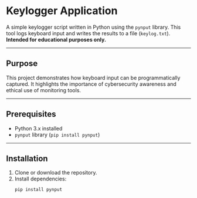 # Keylogger Application

A simple keylogger script written in Python using the `pynput` library. This tool logs keyboard input and writes the results to a file (`keylog.txt`). **Intended for educational purposes only.**

---

## Purpose
This project demonstrates how keyboard input can be programmatically captured. It highlights the importance of cybersecurity awareness and ethical use of monitoring tools.

---

## Prerequisites
- Python 3.x installed
- `pynput` library (`pip install pynput`)

---

## Installation
1. Clone or download the repository.
2. Install dependencies:
   ```bash
   pip install pynput

